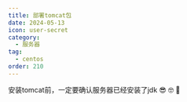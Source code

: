 ```yaml
---
title: 部署tomcat包
date: 2024-05-13
icon: user-secret
category:
  - 服务器
tag:
  - centos
order: 210
---
```


安装tomcat前，一定要确认服务器已经安装了jdk :sunglasses: :nerd_face: :disguised_face:

<!-- more -->
